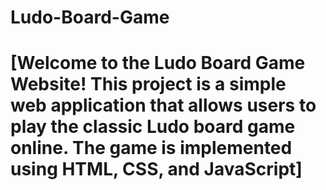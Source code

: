 # Ludo-Board-Game
# [Welcome to the Ludo Board Game Website! This project is a simple web application that allows users to play the classic Ludo board game online. The game is implemented using HTML, CSS, and JavaScript]
